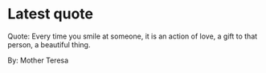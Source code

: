 # Latest quote 

Quote: Every time you smile at someone, it is an action of love, a gift to that person, a beautiful thing. 

By: Mother Teresa